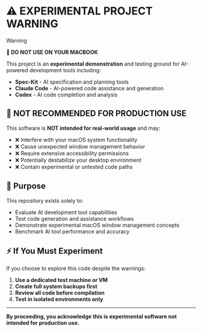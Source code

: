 # ⚠️ EXPERIMENTAL PROJECT WARNING

> [!WARNING]
> **🚨 DO NOT USE ON YOUR MACBOOK**

This project is an **experimental demonstration** and testing ground for AI-powered development tools including:

- **Spec-Kit** - AI specification and planning tools
- **Claude Code** - AI-powered code assistance and generation  
- **Codex** - AI code completion and analysis

## 🚫 NOT RECOMMENDED FOR PRODUCTION USE

This software is **NOT intended for real-world usage** and may:

- ❌ Interfere with your macOS system functionality
- ❌ Cause unexpected window management behavior
- ❌ Require extensive accessibility permissions
- ❌ Potentially destabilize your desktop environment
- ❌ Contain experimental or untested code paths

## 🧪 Purpose

This repository exists solely to:

- Evaluate AI development tool capabilities
- Test code generation and assistance workflows
- Demonstrate experimental macOS window management concepts
- Benchmark AI tool performance and accuracy

## ⚡ If You Must Experiment

If you choose to explore this code despite the warnings:

1. **Use a dedicated test machine or VM**
2. **Create full system backups first**
3. **Review all code before compilation**
4. **Test in isolated environments only**

---

**By proceeding, you acknowledge this is experimental software not intended for production use.**